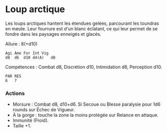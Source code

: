 # Loup arctique

Les loups arctiques hantent les étendues gelées, parcourant les toundras en meute. Leur fourrure est d'un blanc éclatant, ce qui leur permet de se fondre dans les paysages enneigés et glacés.

Allure : 8(+d10)

	Agi	Âme	For	Int	Vig
	d8	d6	d10	d4(A)	d8

Compétences : Combat d8, Discrétion d10, Intimidation d8, Perception d10.

	PAR	RES
	6	7

### Actions
- Morsure : Combat d8, d10+d6. Si Secoue ou Blesse paralysie pour 1d6 rounds sur Échec de Vigueur.
- À la gorge : touche la zone la moins protégée sur Relance en attaque.
- Immunité (Froid).
- Taille +1.
